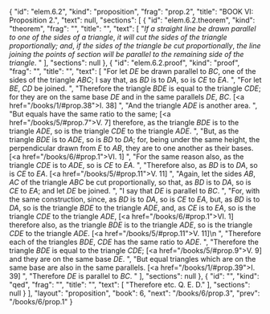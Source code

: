 {
  "id": "elem.6.2",
  "kind": "proposition",
  "frag": "prop.2",
  "title": "BOOK VI: Proposition 2.",
  "text": null,
  "sections": [
    {
      "id": "elem.6.2.theorem",
      "kind": "theorem",
      "frag": "",
      "title": "",
      "text": [
        "<var>If a straight line be drawn parallel to one of the sides of a triangle</var>, <var>it will cut the sides of the triangle proportionally; and</var>, <var>if the sides of the triangle be cut proportionally</var>, <var>the line joining the points of section will be parallel to the remaining side of the triangle</var>. "
      ],
      "sections": null
    },
    {
      "id": "elem.6.2.proof",
      "kind": "proof",
      "frag": "",
      "title": "",
      "text": [
        "For let <var>DE</var> be drawn parallel to <var>BC</var>, one of the sides of the triangle <var>ABC</var>; I say that, as <var>BD</var> is to <var>DA</var>, so is <var>CE</var> to <var>EA</var>. ",
        "For let <var>BE</var>, <var>CD</var> be joined. ",
        "Therefore the triangle <var>BDE</var> is equal to  the triangle <var>CDE</var>; for they are on the same base <var>DE</var> and in the same parallels <var>DE</var>, <var>BC</var>. [<a href=\"/books/1/#prop.38\">I. 38</a>] ",
        "And the triangle <var>ADE</var> is another area. ",
        "But equals have the same ratio to the same; [<a href=\"/books/5/#prop.7\">V. 7</a>] therefore, as the triangle <var>BDE</var> is to the triangle <var>ADE</var>, so is the triangle <var>CDE</var> to the triangle <var>ADE</var>. ",
        "But, as the triangle <var>BDE</var> is to <var>ADE</var>, so is <var>BD</var> to <var>DA</var>; for, being under the same height, the perpendicular drawn from <var>E</var> to <var>AB</var>, they are to one another as their bases. [<a href=\"/books/6/#prop.1\">VI. 1</a>] ",
        "For the same reason also, as the triangle <var>CDE</var> is to <var>ADE</var>, so is <var>CE</var> to <var>EA</var>. ",
        "Therefore also, as <var>BD</var> is to <var>DA</var>, so is <var>CE</var> to <var>EA</var>. [<a href=\"/books/5/#prop.11\">V. 11</a>] ",
        "Again, let the sides <var>AB</var>, <var>AC</var> of the triangle <var>ABC</var> be cut proportionally, so that, as <var>BD</var> is to <var>DA</var>, so is <var>CE</var> to <var>EA</var>; and let <var>DE</var> be joined. ",
        "I say that <var>DE</var> is parallel to <var>BC</var>. ",
        "For, with the same construction, since, as <var>BD</var> is to <var>DA</var>, so is <var>CE</var> to <var>EA</var>, but, as <var>BD</var> is to <var>DA</var>, so is the triangle <var>BDE</var> to the triangle <var>ADE</var>, and, as <var>CE</var> is to <var>EA</var>, so is the triangle <var>CDE</var> to the triangle <var>ADE</var>, [<a href=\"/books/6/#prop.1\">VI. 1</a>] therefore also, as the triangle <var>BDE</var> is to the triangle <var>ADE</var>, so is the triangle <var>CDE</var> to the triangle <var>ADE</var>. [<a href=\"/books/5/#prop.11\">V. 11</a>]\n      ",
        "Therefore each of the triangles <var>BDE</var>, <var>CDE</var> has the same ratio to <var>ADE</var>. ",
        "Therefore the triangle <var>BDE</var> is equal to the triangle <var>CDE</var>; [<a href=\"/books/5/#prop.9\">V. 9</a>] and they are on the same base <var>DE</var>. ",
        "But equal triangles which are on the same base are also in the same parallels. [<a href=\"/books/1/#prop.39\">I. 39</a>] ",
        "Therefore <var>DE</var> is parallel to <var>BC</var>. "
      ],
      "sections": null
    },
    {
      "id": "",
      "kind": "qed",
      "frag": "",
      "title": "",
      "text": [
        "Therefore etc. Q. E. D."
      ],
      "sections": null
    }
  ],
  "layout": "proposition",
  "book": 6,
  "next": "/books/6/prop.3",
  "prev": "/books/6/prop.1"
}

